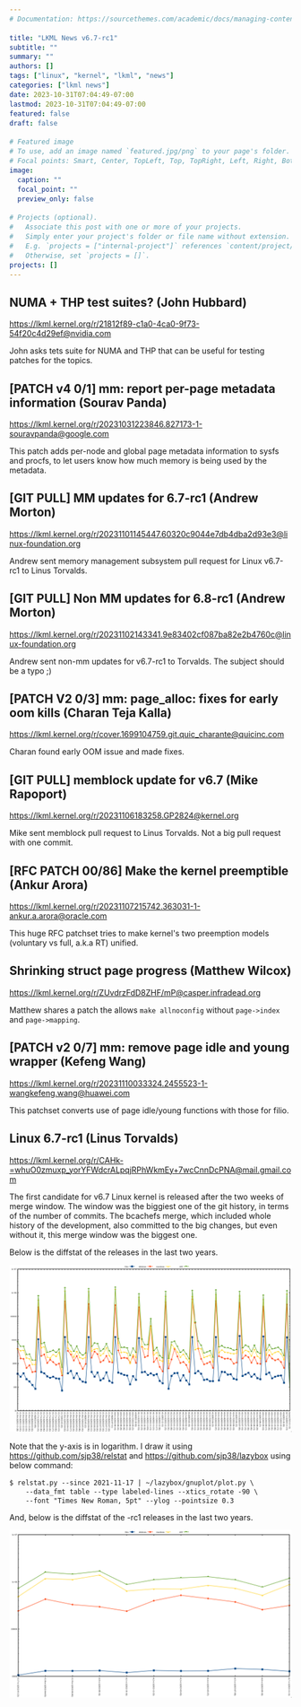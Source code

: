 ```yaml
---
# Documentation: https://sourcethemes.com/academic/docs/managing-content/

title: "LKML News v6.7-rc1"
subtitle: ""
summary: ""
authors: []
tags: ["linux", "kernel", "lkml", "news"]
categories: ["lkml news"]
date: 2023-10-31T07:04:49-07:00
lastmod: 2023-10-31T07:04:49-07:00
featured: false
draft: false

# Featured image
# To use, add an image named `featured.jpg/png` to your page's folder.
# Focal points: Smart, Center, TopLeft, Top, TopRight, Left, Right, BottomLeft, Bottom, BottomRight.
image:
  caption: ""
  focal_point: ""
  preview_only: false

# Projects (optional).
#   Associate this post with one or more of your projects.
#   Simply enter your project's folder or file name without extension.
#   E.g. `projects = ["internal-project"]` references `content/project/deep-learning/index.md`.
#   Otherwise, set `projects = []`.
projects: []
---
```


NUMA + THP test suites? (John Hubbard)
--------------------------------------

https://lkml.kernel.org/r/21812f89-c1a0-4ca0-9f73-54f20c4d29ef@nvidia.com

John asks tets suite for NUMA and THP that can be useful for testing patches
for the topics.


[PATCH v4 0/1] mm: report per-page metadata information (Sourav Panda)
----------------------------------------------------------------------

https://lkml.kernel.org/r/20231031223846.827173-1-souravpanda@google.com

This patch adds per-node and global page metadata information to sysfs and
procfs, to let users know how much memory is being used by the metadata.


[GIT PULL] MM updates for 6.7-rc1 (Andrew Morton)
-------------------------------------------------

https://lkml.kernel.org/r/20231101145447.60320c9044e7db4dba2d93e3@linux-foundation.org

Andrew sent memory management subsystem pull request for Linux v6.7-rc1 to
Linus Torvalds.


[GIT PULL] Non MM updates for 6.8-rc1 (Andrew Morton)
-----------------------------------------------------

https://lkml.kernel.org/r/20231102143341.9e83402cf087ba82e2b4760c@linux-foundation.org

Andrew sent non-mm updates for v6.7-rc1 to Torvalds.  The subject should be a
typo ;)


[PATCH V2 0/3] mm: page_alloc: fixes for early oom kills (Charan Teja Kalla)
----------------------------------------------------------------------------

https://lkml.kernel.org/r/cover.1699104759.git.quic_charante@quicinc.com

Charan found early OOM issue and made fixes.


[GIT PULL] memblock update for v6.7 (Mike Rapoport)
---------------------------------------------------

https://lkml.kernel.org/r/20231106183258.GP2824@kernel.org

Mike sent memblock pull request to Linus Torvalds.  Not a big pull request with
one commit.


[RFC PATCH 00/86] Make the kernel preemptible (Ankur Arora)
-----------------------------------------------------------

https://lkml.kernel.org/r/20231107215742.363031-1-ankur.a.arora@oracle.com

This huge RFC patchset tries to make kernel's two preemption models (voluntary
vs full, a.k.a RT) unified.


Shrinking struct page progress (Matthew Wilcox)
-----------------------------------------------

https://lkml.kernel.org/r/ZUvdrzFdD8ZHF/mP@casper.infradead.org

Matthew shares a patch the allows `make allnoconfig` without `page->index` and
`page->mapping`.


[PATCH v2 0/7] mm: remove page idle and young wrapper (Kefeng Wang)
-------------------------------------------------------------------

https://lkml.kernel.org/r/20231110033324.2455523-1-wangkefeng.wang@huawei.com

This patchset converts use of page idle/young functions with those for filio.


Linux 6.7-rc1 (Linus Torvalds)
------------------------------

https://lkml.kernel.org/r/CAHk-=whuO0zmuxp_yorYFWdcrALpqjRPhWkmEy+7wcCnnDcPNA@mail.gmail.com

The first candidate for v6.7 Linux kernel is released after the two weeks of
merge window.  The window was the biggiest one of the git history, in terms of
the number of commits.  The bcachefs merge, which included whole history of the
development, also committed to the big changes, but even without it, this merge
window was the biggest one.

Below is the diffstat of the releases in the last two years.

![Kernel release stat](/img/kernel_release_stat/v5.16-rc3..v6.7-rc1.png)

Note that the y-axis is in logarithm.  I draw it using
https://github.com/sjp38/relstat and https://github.com/sjp38/lazybox using
below command:

    $ relstat.py --since 2021-11-17 | ~/lazybox/gnuplot/plot.py \
	    --data_fmt table --type labeled-lines --xtics_rotate -90 \
	    --font "Times New Roman, 5pt" --ylog --pointsize 0.3


And, below is the diffstat of the -rc1 releases in the last two years.

![rc1 release stat](/img/kernel_release_stat/v6.7-rc1-only.png)
